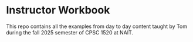# Instructor Workbook
This repo contains all the examples from day to day content taught by Tom during the fall 2025 semester of CPSC 1520 at NAIT.
